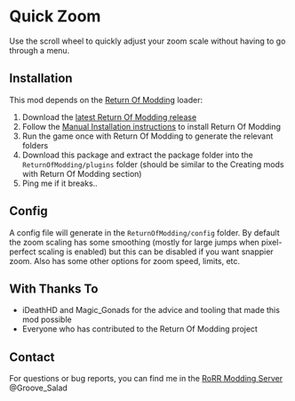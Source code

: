 # Quick Zoom
Use the scroll wheel to quickly adjust your zoom scale without having to go through a menu.

## Installation
This mod depends on the [Return Of Modding](https://github.com/return-of-modding/ReturnOfModding) loader:
1. Download the [latest Return Of Modding release](https://github.com/return-of-modding/ReturnOfModding/releases)
2. Follow the [Manual Installation instructions](https://github.com/return-of-modding/ReturnOfModding#manual-installation) to install Return Of Modding
3. Run the game once with Return Of Modding to generate the relevant folders
4. Download this package and extract the package folder into the `ReturnOfModding/plugins` folder (should be similar to the Creating mods with Return Of Modding section)
5. Ping me if it breaks..

## Config
A config file will generate in the `ReturnOfModding/config` folder. By default the zoom scaling has some smoothing (mostly for large jumps when pixel-perfect scaling is enabled) but this can be disabled if you want snappier zoom. Also has some other options for zoom speed, limits, etc.

## With Thanks To
* iDeathHD and Magic_Gonads for the advice and tooling that made this mod possible
* Everyone who has contributed to the Return Of Modding project

## Contact
For questions or bug reports, you can find me in the [RoRR Modding Server](https://discord.gg/VjS57cszMq) @Groove_Salad
